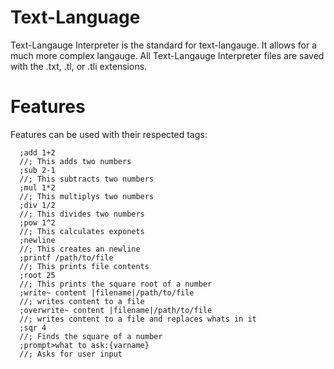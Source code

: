 # Text-Language

 Text-Langauge Interpreter is the standard for text-langauge. It allows for a much more complex langauge. All Text-Langauge Interpreter files are saved with the .txt, .tl, or .tli extensions.

# Features

Features can be used with their respected tags:

      ;add 1+2
      //; This adds two numbers
      ;sub 2-1
      //; This subtracts two numbers
      ;mul 1*2
      //; This multiplys two numbers
      ;div 1/2
      //; This divides two numbers
      ;pow 1^2
      //; This calculates exponets
      ;newline
      //; This creates an newline
      ;printf /path/to/file
      //; This prints file contents
      ;root 25
      //; This prints the square root of a number
      ;write~ content |filename|/path/to/file
      //; writes content to a file
      ;overwrite~ content |filename|/path/to/file
      //; writes content to a file and replaces whats in it
      ;sqr 4
      //; Finds the square of a number
      ;prompt>what to ask:{varname}
      //; Asks for user input
